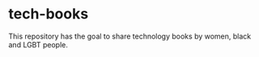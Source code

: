 # tech-books
This repository has the goal to share technology books by women, black and LGBT people.
